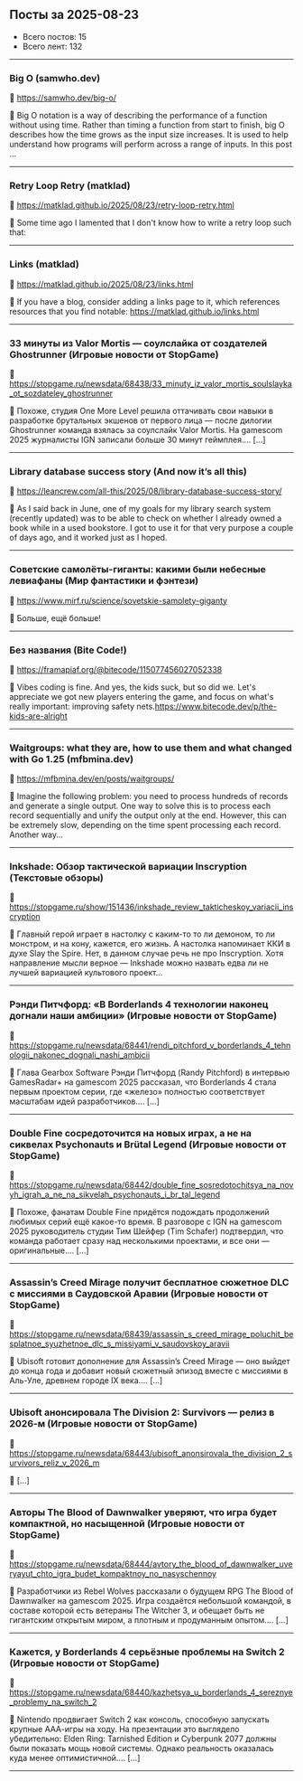 ## Посты за 2025-08-23

- Всего постов: 15
- Всего лент: 132

----

### Big O (samwho.dev)

🔗 https://samwho.dev/big-o/

💬 
Big O notation is a way of describing the performance of a function without
using time. Rather than timing a function from start to finish, big O describes
how the time grows as the input size increases. It is used to help understand
how programs will perform across a range of inputs.
In this post ...

---

### Retry Loop Retry (matklad)

🔗 https://matklad.github.io/2025/08/23/retry-loop-retry.html

💬 Some time ago I lamented that I don't know how to write a retry loop such that:

---

### Links (matklad)

🔗 https://matklad.github.io/2025/08/23/links.html

💬 If you have a blog, consider adding a links page to it, which references resources that you find
notable:
https://matklad.github.io/links.html

---

### 33 минуты из Valor Mortis — соулслайка от создателей Ghostrunner (Игровые новости от StopGame)

🔗 https://stopgame.ru/newsdata/68438/33_minuty_iz_valor_mortis_soulslayka_ot_sozdateley_ghostrunner

💬 Похоже, студия One More Level решила оттачивать свои навыки в разработке брутальных экшенов от первого лица — после дилогии Ghostrunner команда взялась за соулслайк Valor Mortis. На gamescom 2025 журналисты IGN записали больше 30 минут геймплея.… […]

---

### Library database success story (And now it’s all this)

🔗 https://leancrew.com/all-this/2025/08/library-database-success-story/

💬 As I said back in June, one of my goals for my library search system (recently updated) was to be able to check on whether I already owned a book while in a used bookstore. I got to use it for that very purpose a couple of days ago, and it worked just as I hoped.

---

### Советские самолёты-гиганты: какими были небесные левиафаны (Мир фантастики и фэнтези)

🔗 https://www.mirf.ru/science/sovetskie-samolety-giganty

💬 Больше, ещё больше!

---

### Без названия (Bite Code!)

🔗 https://framapiaf.org/@bitecode/115077456027052338

💬 Vibes coding is fine. And yes, the kids suck, but so did we. Let's appreciate we got new players entering the game, and focus on what's really important: improving safety nets.https://www.bitecode.dev/p/the-kids-are-alright

---

### Waitgroups: what they are, how to use them and what changed with Go 1.25 (mfbmina.dev)

🔗 https://mfbmina.dev/en/posts/waitgroups/

💬 Imagine the following problem: you need to process hundreds of records and generate a single output. One way to solve this is to process each record sequentially and unify the output only at the end. However, this can be extremely slow, depending on the time spent processing each record. Another way...

---

### Inkshade: Обзор тактической вариации Inscryption (Текстовые обзоры)

🔗 https://stopgame.ru/show/151436/inkshade_review_takticheskoy_variacii_inscryption

💬 Главный герой играет в настолку с каким-то то ли демоном, то ли монстром, и на кону, кажется, его жизнь. А настолка напоминает ККИ в духе Slay the Spire. Нет, в данном случае речь не про Inscryption. Хотя направление мысли верное — Inkshade можно назвать едва ли не лучшей вариацией культового проект...

---

### Рэнди Питчфорд: «В Borderlands 4 технологии наконец догнали наши амбиции» (Игровые новости от StopGame)

🔗 https://stopgame.ru/newsdata/68441/rendi_pitchford_v_borderlands_4_tehnologii_nakonec_dognali_nashi_ambicii

💬 Глава Gearbox Software Рэнди Питчфорд (Randy Pitchford) в интервью GamesRadar+ на gamescom 2025 рассказал, что Borderlands 4 стала первым проектом серии, где «железо» полностью соответствует масштабам идей разработчиков.… […]

---

### Double Fine сосредоточится на новых играх, а не на сиквелах Psychonauts и Brütal Legend (Игровые новости от StopGame)

🔗 https://stopgame.ru/newsdata/68442/double_fine_sosredotochitsya_na_novyh_igrah_a_ne_na_sikvelah_psychonauts_i_br_tal_legend

💬 Похоже, фанатам Double Fine придётся подождать продолжений любимых серий ещё какое-то время. В разговоре с IGN на gamescom 2025 руководитель студии Тим Шейфер (Tim Schafer) подтвердил, что команда работает сразу над несколькими проектами, и все они — оригинальные.… […]

---

### Assassin’s Creed Mirage получит бесплатное сюжетное DLC с миссиями в Саудовской Аравии (Игровые новости от StopGame)

🔗 https://stopgame.ru/newsdata/68439/assassin_s_creed_mirage_poluchit_besplatnoe_syuzhetnoe_dlc_s_missiyami_v_saudovskoy_aravii

💬 Ubisoft готовит дополнение для Assassin’s Creed Mirage — оно выйдет до конца года и добавит новый сюжетный эпизод вместе с миссиями в Аль-Уле, древнем городе IX века.… […]

---

### Ubisoft анонсировала The Division 2: Survivors — релиз в 2026-м (Игровые новости от StopGame)

🔗 https://stopgame.ru/newsdata/68443/ubisoft_anonsirovala_the_division_2_survivors_reliz_v_2026_m

💬 […]

---

### Авторы The Blood of Dawnwalker уверяют, что игра будет компактной, но насыщенной (Игровые новости от StopGame)

🔗 https://stopgame.ru/newsdata/68444/avtory_the_blood_of_dawnwalker_uveryayut_chto_igra_budet_kompaktnoy_no_nasyschennoy

💬 Разработчики из Rebel Wolves рассказали о будущем RPG The Blood of Dawnwalker на gamescom 2025. Игра создаётся небольшой командой, в составе которой есть ветераны The Witcher 3, и обещает быть не гигантским открытым миром, а плотным и продуманным опытом.… […]

---

### Кажется, у Borderlands 4 серьёзные проблемы на Switch 2 (Игровые новости от StopGame)

🔗 https://stopgame.ru/newsdata/68440/kazhetsya_u_borderlands_4_sereznye_problemy_na_switch_2

💬 Nintendo продвигает Switch 2 как консоль, способную запускать крупные ААА-игры на ходу. На презентации это выглядело убедительно: Elden Ring: Tarnished Edition и Cyberpunk 2077 должны были показать мощь новой системы. Однако реальность оказалась куда менее оптимистичной.… […]

---


